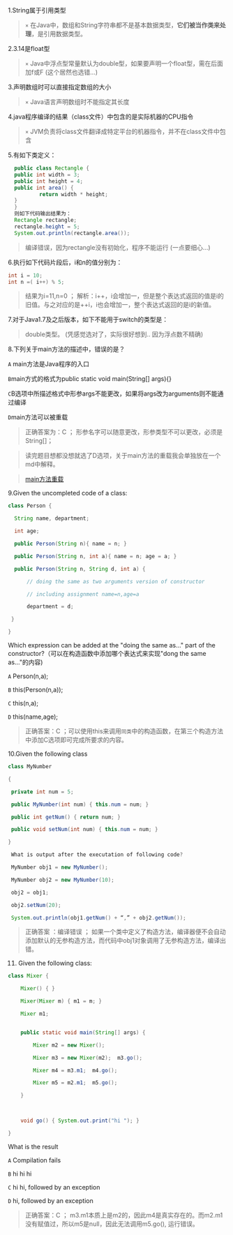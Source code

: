 1.String属于引用类型

> `×`  在Java中，数组和String字符串都不是基本数据类型，**它们被当作类来处理**，是引用数据类型。

2.3.14是float型

> `×` Java中浮点型常量默认为double型，如果要声明一个float型，需在后面加f或F (这个居然也选错...)

3.声明数组时可以直接指定数组的大小

>`×` Java语言声明数组时不能指定其长度

4.java程序编译的结果（class文件）中包含的是实际机器的CPU指令

>`×` JVM负责将class文件翻译成特定平台的机器指令，并不在class文件中包含

5.有如下类定义：
```Java
  public class Rectangle {
  public int width = 3;
  public int height = 4;
  public int area() {
          return width * height;
  }
  }
  则如下代码输出结果为：
  Rectangle rectangle;
  rectangle.height = 5;
  System.out.println(rectangle.area());
  ```
  
  >编译错误，因为rectangle没有初始化，程序不能运行 (一点要细心...)
  
  6.执行如下代码片段后，i和n的值分别为：
  ```Java
  int i = 10;
  int n =( i++) % 5;
  ```
  >结果为i=11,n=0 ； 解析：i++，i会增加一，但是整个表达式返回的值是i的旧值。与之对应的是++i，i也会增加一，整个表达式返回的是i的新值。
  
  7.对于Java1.7及之后版本，如下不能用于switch的类型是：
  
  >double类型。 (凭感觉选对了，实际很好想到.. 因为浮点数不精确)
  
  8.下列关于main方法的描述中，错误的是？
  
  `A` main方法是Java程序的入口
  
  `B`main方式的格式为public static void main(String[] args){}
  
  `C`B选项中所描述格式中形参args不能更改，如果将args改为arguments则不能通过编译
  
  `D`main方法可以被重载
  
  >正确答案为：C ； 形参名字可以随意更改，形参类型不可以更改，必须是String[]；
  
  >读完题目想都没想就选了D选项，关于main方法的重载我会单独放在一个md中解释。
  
  >[main方法重载](https://github.com/XingYu9902/Java_WrongQuestion/blob/master/overloadMain.md)
  
  9.Given the uncompleted code of a class:
  
  ```Java
  class Person {

    String name, department;

    int age;

    public Person(String n){ name = n; }

    public Person(String n, int a){ name = n; age = a; }

    public Person(String n, String d, int a) {

        // doing the same as two arguments version of constructor 

        // including assignment name=n,age=a

        department = d;

   }

}
```
Which expression can be added at the "doing the same as..." part of the constructor?（可以在构造函数中添加哪个表达式来实现"dong the same as..."的内容)

  `A` Person(n,a);
  
  `B` this(Person(n,a));
  
  `C` this(n,a);
  
  `D` this(name,age);
  
  >正确答案：C ；可以使用this来调用`同类`中的构造函数，在第三个构造方法中添加C选项即可完成所要求的内容。
  
  10.Given the following class 
  
  ```Java
  class MyNumber

{

   private int num = 5;

   public MyNumber(int num) { this.num = num; }

   public int getNum() { return num; }

   public void setNum(int num) { this.num = num; }

}

   What is output after the executation of following code? 

   MyNumber obj1 = new MyNumber();

   MyNumber obj2 = new MyNumber(10);

   obj2 = obj1;

   obj2.setNum(20);

   System.out.println(obj1.getNum() + “,” + obj2.getNum());
   ```
   
>正确答案 ：编译错误 ； 如果一个类中定义了构造方法，编译器便不会自动添加默认的无参构造方法，而代码中obj1对象调用了无参构造方法，编译出错。

11. Given the following class:
```Java
class Mixer {

    Mixer() { }

    Mixer(Mixer m) { m1 = m; }

    Mixer m1;


    public static void main(String[] args) {

        Mixer m2 = new Mixer();

        Mixer m3 = new Mixer(m2);  m3.go();

        Mixer m4 = m3.m1;  m4.go();

        Mixer m5 = m2.m1;  m5.go();

    }

    

    void go() { System.out.print("hi "); }

}
```
What is the result

  `A` Compilation fails
  
  `B` hi hi hi
  
  `C` hi hi, followed by an exception
  
  `D` hi, followed by an exception
  
  >正确答案：C ； m3.m1本质上是m2的，因此m4是真实存在的。而m2.m1没有赋值过，所以m5是null，因此无法调用m5.go(), 运行错误。
